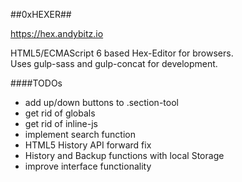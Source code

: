 ##0xHEXER##


<a href="https://hex.andybitz.io" target="_blank">https://hex.andybitz.io</a>


HTML5/ECMAScript 6 based Hex-Editor for browsers.<br>
Uses gulp-sass and gulp-concat for development.


####TODOs
* add up/down buttons to .section-tool
* get rid of globals
* get rid of inline-js
* implement search function
* HTML5 History API forward fix
* History and Backup functions with local Storage
* improve interface functionality